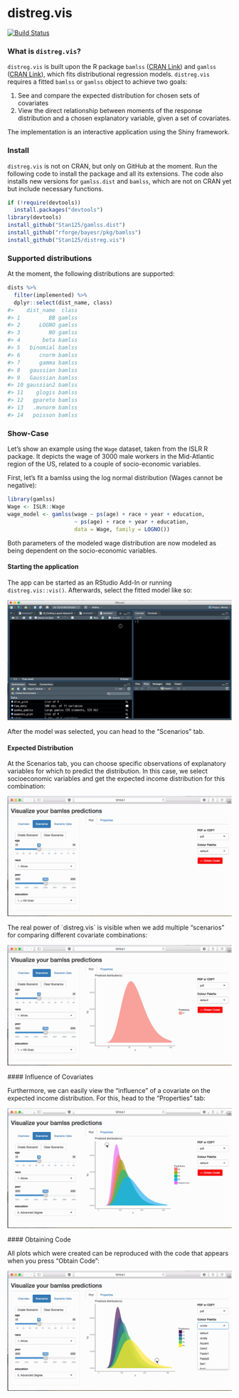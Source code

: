 <!-- README.md is generated from README.Rmd. Please edit that file -->
distreg.vis
===========

[![Build
Status](https://api.travis-ci.org/Stan125/distreg.vis.svg?branch=master)](https://travis-ci.org/Stan125/distreg.vis)

### What is `distreg.vis`?

`distreg.vis` is built upon the R package `bamlss` ([CRAN
Link](https://cran.r-project.org/web/packages/bamlss/index.html)) and
`gamlss` ([CRAN
Link](https://cran.r-project.org/web/packages/gamlss/index.html)), which
fits distributional regression models. `distreg.vis` requires a fitted
`bamlss` or `gamlss` object to achieve two goals:

1.  See and compare the expected distribution for chosen sets of
    covariates
2.  View the direct relationship between moments of the response
    distribution and a chosen explanatory variable, given a set of
    covariates.

The implementation is an interactive application using the Shiny
framework.

### Install

`distreg.vis` is not on CRAN, but only on GitHub at the moment. Run the
following code to install the package and all its extensions. The code
also installs new versions for `gamlss.dist` and `bamlss`, which are not
on CRAN yet but include necessary functions.

``` r
if (!require(devtools))
  install.packages("devtools")
library(devtools)
install_github("Stan125/gamlss.dist")
install_github("rforge/bayesr/pkg/bamlss")
install_github("Stan125/distreg.vis")
```

### Supported distributions

At the moment, the following distributions are supported:

``` r
dists %>%
  filter(implemented) %>%
  dplyr::select(dist_name, class)
#>    dist_name  class
#> 1         BB gamlss
#> 2      LOGNO gamlss
#> 3         NO gamlss
#> 4       beta bamlss
#> 5   binomial bamlss
#> 6      cnorm bamlss
#> 7      gamma bamlss
#> 8   gaussian bamlss
#> 9   Gaussian bamlss
#> 10 gaussian2 bamlss
#> 11    glogis bamlss
#> 12   gpareto bamlss
#> 13   .mvnorm bamlss
#> 14   poisson bamlss
```

### Show-Case

Let’s show an example using the `Wage` dataset, taken from the ISLR R
package. It depicts the wage of 3000 male workers in the Mid-Atlantic
region of the US, related to a couple of socio-economic variables.

First, let’s fit a bamlss using the log normal distribution (Wages
cannot be negative):

``` r
library(gamlss)
Wage <- ISLR::Wage
wage_model <- gamlss(wage ~ ps(age) + race + year + education,
                     ~ ps(age) + race + year + education,
                     data = Wage, family = LOGNO())
```

Both parameters of the modeled wage distribution are now modeled as
being dependent on the socio-economic variables.

#### Starting the application

The app can be started as an RStudio Add-In or running
`distreg.vis::vis()`. Afterwards, select the fitted model like so:
<p align="center">
<img src="images/01_start.gif"/>
</p>
After the model was selected, you can head to the “Scenarios” tab.

#### Expected Distribution

At the Scenarios tab, you can choose specific observations of
explanatory variables for which to predict the distribution. In this
case, we select socioeconomic variables and get the expected income
distribution for this combination:

<p align="center">
<img src="images/02_expected_dist.gif"/>
</p>
The real power of `distreg.vis` is visible when we add multiple
“scenarios” for comparing different covariate combinations:

<p align="center">
<img src="images/03_more_scenarios.gif"/>
</p>
#### Influence of Covariates

Furthermore, we can easily view the “influence” of a covariate on the
expected income distribution. For this, head to the “Properties” tab:

<p align="center">
<img src="images/04_influence_plot.gif"/>
</p>
#### Obtaining Code

All plots which were created can be reproduced with the code that
appears when you press “Obtain Code”:
<p align="center">
<img src="images/05_obtain_code.gif"/>
</p>
